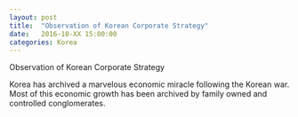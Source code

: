 ```yaml
---
layout: post
title:  "Observation of Korean Corporate Strategy"
date:   2016-10-XX 15:00:00
categories: Korea
---
```


Observation of Korean Corporate Strategy

Korea has archived a marvelous economic miracle following the Korean war. Most of this economic growth has been archived by family owned and controlled conglomerates.
